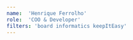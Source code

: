 ```yaml
---
name:  'Henrique Ferrolho'
role:  'COO & Developer'
filters: 'board informatics keepItEasy'
---
```

